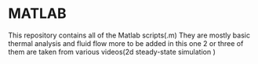 # MATLAB
This repository contains all of the Matlab scripts(.m)
They are mostly basic thermal analysis and fluid flow 
more to be added in this one 
2 or three of them are taken from various videos(2d steady-state simulation )
